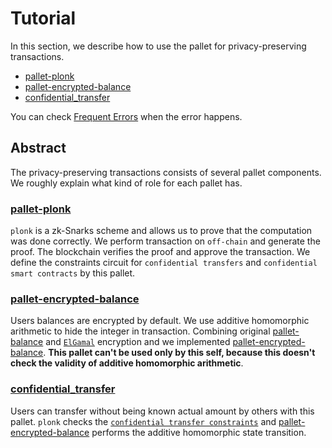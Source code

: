 # Tutorial

In this section, we describe how to use the pallet for privacy-preserving transactions.

- [pallet-plonk](./6_1_plonk_pallet.md)
- [pallet-encrypted-balance](./4_2_encrypted_balance.md)
- [confidential_transfer](./6_3_confidential_transfer.md)

You can check [Frequent Errors](./7_0_frequent_errors.md) when the error happens.

## Abstract
The privacy-preserving transactions consists of several pallet components. We roughly explain what kind of role for each pallet has.

### [pallet-plonk](./6_1_plonk_pallet.md)

`plonk` is a zk-Snarks scheme and allows us to prove that the computation was done correctly. We perform transaction on `off-chain` and generate the proof. The blockchain verifies the proof and approve the transaction. We define the constraints circuit for `confidential transfers` and `confidential smart contracts` by this pallet.

### [pallet-encrypted-balance](./4_2_encrypted_balance.md)

Users balances are encrypted by default. We use additive homomorphic arithmetic to hide the integer in transaction. Combining original [pallet-balance](https://github.com/paritytech/substrate/tree/v3.0.0/frame/balances) and [`ElGamal`](./3_4_elgamal.md) encryption and we implemented [pallet-encrypted-balance](./4_2_encrypted_balance.md). **This pallet can't be used only by this self, because this doesn't check the validity of additive homomorphic arithmetic**.

### [confidential_transfer](./6_2_confidential_transfer.md)

Users can transfer without being known actual amount by others with this pallet. `plonk` checks the [`confidential transfer constraints`](./2_1_confidential_transfer.md) and [pallet-encrypted-balance](./4_2_encrypted_balance.md) performs the additive homomorphic state transition.
